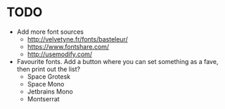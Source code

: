# TODO

- Add more font sources
  - http://velvetyne.fr/fonts/basteleur/
  - https://www.fontshare.com/
  - http://usemodify.com/
- Favourite fonts. Add a button where you can set something as a fave, then print out the list?
  - Space Grotesk
  - Space Mono
  - Jetbrains Mono
  - Montserrat
